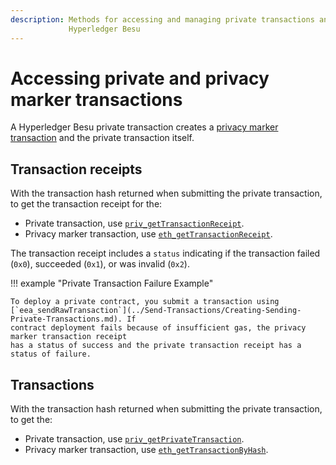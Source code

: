 ```yaml
---
description: Methods for accessing and managing private transactions and privacy groups in
             Hyperledger Besu
---
```


# Accessing private and privacy marker transactions

A Hyperledger Besu private transaction creates a
[privacy marker transaction](../../Concepts/Privacy/Private-Transaction-Processing.md) and
the private transaction itself.

## Transaction receipts

With the transaction hash returned when submitting the private transaction, to get the transaction
receipt for the:

* Private transaction, use
  [`priv_getTransactionReceipt`](../../Reference/API-Methods.md#priv_gettransactionreceipt).
* Privacy marker transaction, use
  [`eth_getTransactionReceipt`](../../Reference/API-Methods.md#eth_gettransactionreceipt).

The transaction receipt includes a `status` indicating if the transaction failed (`0x0`), succeeded (`0x1`), or
was invalid (`0x2`).

!!! example "Private Transaction Failure Example"

    To deploy a private contract, you submit a transaction using
    [`eea_sendRawTransaction`](../Send-Transactions/Creating-Sending-Private-Transactions.md). If
    contract deployment fails because of insufficient gas, the privacy marker transaction receipt
    has a status of success and the private transaction receipt has a status of failure.

## Transactions

With the transaction hash returned when submitting the private transaction, to get the:

* Private transaction, use
  [`priv_getPrivateTransaction`](../../Reference/API-Methods.md#priv_getprivatetransaction).
* Privacy marker transaction, use
  [`eth_getTransactionByHash`](../../Reference/API-Methods.md#eth_gettransactionbyhash).
